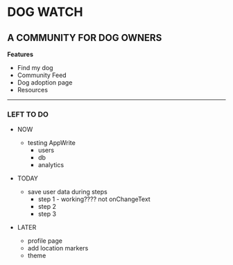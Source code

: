 # DOG WATCH
## A COMMUNITY FOR DOG OWNERS

**Features**
- Find my dog
- Community Feed
- Dog adoption page
- Resources

--------------------------------
### LEFT TO DO 

- NOW
    - testing AppWrite
        - users 
        - db
        - analytics
        
- TODAY 
    - save user data during steps
        - step 1 - working???? not onChangeText
        - step 2
        - step 3
- LATER
    - profile page
    - add location markers 
    - theme
    
